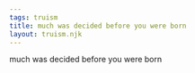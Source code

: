 ```yaml
---
tags: truism
title: much was decided before you were born
layout: truism.njk
---
```


much was decided before you were born